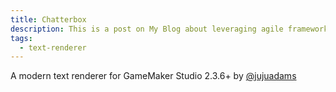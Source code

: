 ```yaml
---
title: Chatterbox
description: This is a post on My Blog about leveraging agile frameworks.
tags:
  - text-renderer
---
```


A modern text renderer for GameMaker Studio 2.3.6+ by [@jujuadams](https://github.com/JujuAdams/)

